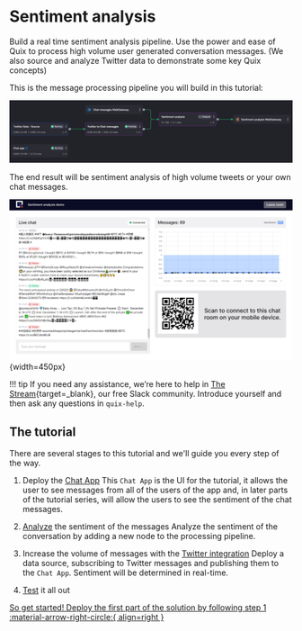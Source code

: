 # Sentiment analysis

Build a real time sentiment analysis pipeline. Use the power and ease of Quix to process high volume user generated conversation messages. (We also source and analyze Twitter data to demonstrate some key Quix concepts)

This is the message processing pipeline you will build in this tutorial:

![The pipeline being built in this tutorial](../../images/tutorials/sentiment-analysis-media/pipeline-view.png)

The end result will be sentiment analysis of high volume tweets or your own chat messages.

![The end result. Chats on screen with sentiment and overall sentiment](../../images/tutorials/sentiment-analysis-media/running-ui.png){width=450px}

!!! tip 
    If you need any assistance, we’re here to help in [The Stream](https://join.slack.com/t/stream-processing/shared_invite/zt-13t2qa6ea-9jdiDBXbnE7aHMBOgMt~8g){target=_blank}, our free Slack community. Introduce yourself and then ask any questions in `quix-help`.

## The tutorial

There are several stages to this tutorial and we'll guide you every step of the way.

1. Deploy the [Chat App](chat-app.md)
    This `Chat App` is the UI for the tutorial, it allows the user to see messages from all of the users of the app and, in later parts of the tutorial series, will allow the users to see the sentiment of the chat messages.

2. [Analyze](sentiment.md) the sentiment of the messages
    Analyze the sentiment of the conversation by adding a new node to the processing pipeline.

3. Increase the volume of messages with the [Twitter integration](tweets.md)
    Deploy a data source, subscribing to Twitter messages and publishing them to the `Chat App`. Sentiment will be determined in real-time.

4. [Test](finale.md) it all out


[So get started! Deploy the first part of the solution by following step 1 :material-arrow-right-circle:{ align=right }](chat-app.md)
